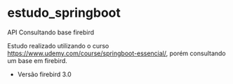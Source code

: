 # estudo_springboot
API Consultando base firebird

Estudo realizado utilizando o curso <https://www.udemy.com/course/springboot-essencial/>, porém consultando um base em firebird.

- Versão firebird 3.0
